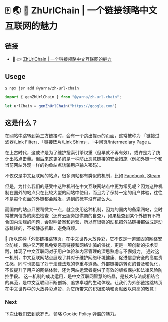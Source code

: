 # 🀄️ 🌏 🔗 ZhUrlChain | 一个链接领略中文互联网的魅力

## 链接
- 🔗 👉 [ZhUrlChain | 一个链接领略中文互联网的魅力](https://www.yuque.com/r/goto?url=https%3A%2F%2Fweibo.cn%2Fsinaurl%3Fu%3Dhttps%253A%252F%252Fwww.oschina.net%252Faction%252FGoToLink%253Furl%253Dhttps%25253A%25252F%25252Fgitee.com%25252Flink%25253Ftarget%25253Dhttps%2525253A%2525252F%2525252Fwww.douban.com%2525252Flink2%2525252F%2525253Furl%2525253Dhttps%252525253A%252525252F%252525252Flink.csdn.net%252525252F%252525253Ftarget%252525253Dhttps%25252525253A%25252525252F%25252525252Fwww.coolapk.com%25252525252Flink%25252525253Furl%25252525253Dhttps%2525252525253A%2525252525252F%2525252525252Fwww.baike.com%2525252525252Fredirect_link%2525252525253Furl%2525252525253Dhttps%252525252525253A%252525252525252F%252525252525252Flink.juejin.cn%252525252525252F%252525252525253Ftarget%252525252525253Dhttps%25252525252525253A%25252525252525252F%25252525252525252Flink.zhihu.com%25252525252525252F%25252525252525253Ftarget%25252525252525253Dhttps%2525252525252525253A%2525252525252525252F%2525252525252525252Fsspai.com%2525252525252525252Flink%2525252525252525253Ftarget%2525252525252525253Dhttps%252525252525252525253A%252525252525252525252F%252525252525252525252Fgithub.com%252525252525252525252FyArna%252525252525252525252FZhUrlChain)
 

## Usege


```shell
$ npx jsr add @yarna/zh-url-chain
```

```ts
import { genZhUrlChain } from "@yarna/zh-url-chain";

let urlChain = genZhUrlChain("https://google.com")
```

## 这是什么？

在网站中跳转到第三方链接时，会有一个跳出提示的页面，这常被称为 「链接过滤器/Link Filter」、「链接垫片/Link Shims」、「中间页/Intermediary Page」。

在上古时代，这或许是为了维护搜索引擎权重（但早就不再有效），或许是为了统计出站点击量。但后来这更多的是一种防止恶意链接的安全措施（例如外链一个和当前网站外观一样的钓鱼站点诱骗用户输入密码）。

不仅仅是中文互联网的站点，很多网站都有类似的机制，比如
[Facebook](https://www.facebook.com/flx/warn/?u=http%3A%2F%2Fnon-facebook.com%2F%3Ffbclid%3DIwAR0koRn7KxO7EW0SVPxn4jV446dMtx5fB1bHwu71h0pPK1doPFlkh3O5Ga4_aem_AahKPAEkqEvzML8pINns9UHYq-fPnvYlOZazR7EyrsFbTsmmsw2E9Ljudt8Aiz_N09RTXOdAKDSBVqge0xV2ZYf2&h=AT0LOfIDDnxefB8WXjh_CKrOEeumT4uS5ZIuYN-WUKsHaIiKyY6ti5fLHkXZ3k6CvBKMlplZd8hflh6GD726lezJoScEpE1M9PjVT0teVePCfElYgRBr-LjZnWvw1ZII), [Steam](https://steamcommunity.com/linkfilter/steamgifts.com)

但是，为什么我们的感受中这种机制在中文互联网站点中更为常见呢？因为这种机制在国外的站点只在比较大型的网站中使用，而且为了保持一定的用户体验，往往不是每个页面的外链都会触发，遇到的概率没有那么大。

而国内的站点只要稍微大一点，就会使用这种机制，因为的国内的备案网站，会时常被网信办的爬虫检查（还有云服务提供商的自查），如果检查到某个外链有不符合国内法规的问题，会影响备案和运营，所以有很强的动机把外站链接都做成是动态跳转的，不被静态抓取，避免麻烦。

🫡 所以这种「外部链接跳转页」在中文世界大放异彩，它不仅是一道坚固的网络安全防线，保护亿万网民免受恶意链接和网络诈骗的侵扰，更是一项创新的技术实践，体现了中文互联网对于用户体验和内容管理的深思熟虑与不懈努力。
通过这一机制，中文互联网站点展现了其对于维护网络环境健康、促进信息安全的高度责任感，同时也彰显了对于法律法规的尊重与遵循。外部链接跳转页的普及和优化，不仅提升了用户的网络体验，还为网站运营者提供了有效的版权保护和法律风险防控手段。
这一机制的成功运用，是中文互联网智慧的结晶，是技术与法规相结合的典范，是中文互联网不断创新、追求卓越的生动体现。让我们为外部链接跳转页在中文世界中的大放异彩点赞，为它所带来的积极影响和贡献致以崇高的敬意！



### Next
下次让我们去到欧罗巴，领略 Cookie Policy 弹窗的魅力。